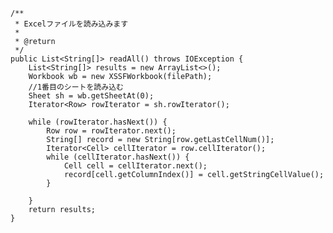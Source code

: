     /**
     * Excelファイルを読み込みます
     *
     * @return 
     */
    public List<String[]> readAll() throws IOException {
        List<String[]> results = new ArrayList<>();
        Workbook wb = new XSSFWorkbook(filePath);
        //1番目のシートを読み込む
        Sheet sh = wb.getSheetAt(0);
        Iterator<Row> rowIterator = sh.rowIterator();
        
        while (rowIterator.hasNext()) {
            Row row = rowIterator.next();
            String[] record = new String[row.getLastCellNum()];
            Iterator<Cell> cellIterator = row.cellIterator();
            while (cellIterator.hasNext()) {
                Cell cell = cellIterator.next();
                record[cell.getColumnIndex()] = cell.getStringCellValue();
            }

        }
        return results;
    }
